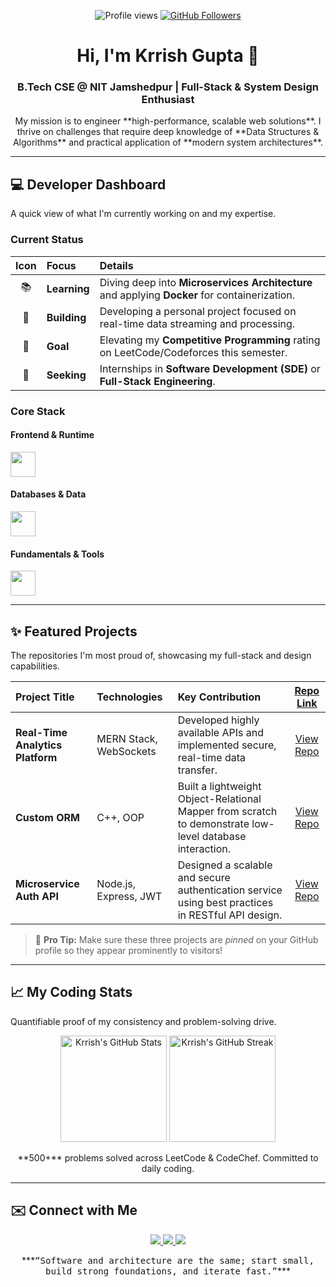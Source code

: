 <p align="center">
  <img src="https://komarev.com/ghpvc/?username=imkrrishgupta&color=0A66C2" alt="Profile views"/>
  <a href="https://github.com/imkrrishgupta?tab=followers"><img src="https://img.shields.io/github/followers/imkrrishgupta?style=social&label=Follow" alt="GitHub Followers"/></a>
</p>

<h1 align="center">
  Hi, I'm Krrish Gupta 👋
</h1>

<h3 align="center">
  B.Tech CSE @ NIT Jamshedpur | Full-Stack & System Design Enthusiast
</h3>

<div align="center">
  <p>
    My mission is to engineer **high-performance, scalable web solutions**. I thrive on challenges that require deep knowledge of **Data Structures & Algorithms** and practical application of **modern system architectures**.
  </p>
</div>

---

## 💻 Developer Dashboard

A quick view of what I'm currently working on and my expertise.

### **Current Status**

| Icon | Focus | Details |
| :---: | :--- | :--- |
| 📚 | **Learning** | Diving deep into **Microservices Architecture** and applying **Docker** for containerization. |
| 🚀 | **Building** | Developing a personal project focused on real-time data streaming and processing. |
| 🎯 | **Goal** | Elevating my **Competitive Programming** rating on LeetCode/Codeforces this semester. |
| 🤝 | **Seeking** | Internships in **Software Development (SDE)** or **Full-Stack Engineering**. |

### **Core Stack**

<p align="center">
  <h4>Frontend & Runtime</h4>
  <img src="https://skillicons.dev/icons?i=react,js,html,css,nodejs" height="40"/>
  
  <h4>Databases & Data</h4>
  <img src="https://skillicons.dev/icons?i=mongodb,mysql,python" height="40"/>

  <h4>Fundamentals & Tools</h4>
  <img src="https://skillicons.dev/icons?i=cpp,git,github,linux,vscode" height="40"/>
</p>

---

## ✨ Featured Projects

The repositories I'm most proud of, showcasing my full-stack and design capabilities.

| Project Title | Technologies | Key Contribution | [Repo Link](#) |
| :--- | :--- | :--- | :---: |
| **Real-Time Analytics Platform** | MERN Stack, WebSockets | Developed highly available APIs and implemented secure, real-time data transfer. | [View Repo](#) |
| **Custom ORM** | C++, OOP | Built a lightweight Object-Relational Mapper from scratch to demonstrate low-level database interaction. | [View Repo](#) |
| **Microservice Auth API** | Node.js, Express, JWT | Designed a scalable and secure authentication service using best practices in RESTful API design. | [View Repo](#) |

> 📌 **Pro Tip:** Make sure these three projects are *pinned* on your GitHub profile so they appear prominently to visitors!

---

## 📈 My Coding Stats

Quantifiable proof of my consistency and problem-solving drive.

<p align="center">
  <img src="https://github-readme-stats.vercel.app/api?username=imkrrishgupta&show_icons=true&theme=dark&hide_border=true&title_color=0A66C2&icon_color=0A66C2&text_color=fff" height="170" alt="Krrish's GitHub Stats"/>
  <img src="https://github-readme-streak-stats.herokuapp.com?user=imkrrishgupta&theme=dark&hide_border=true&date_color=0A66C2&ring_color=0A66C2&fire_color=0A66C2" height="170" alt="Krrish's GitHub Streak"/>
</p>

<div align="center">
  **500+** problems solved across LeetCode & CodeChef. Committed to daily coding.
</div>

---

## ✉️ Connect with Me

<p align="center">
  <a href="https://www.linkedin.com/in/your-linkedin-handle" target="_blank">
    <img src="https://img.shields.io/badge/LinkedIn-0A66C2?style=for-the-badge&logo=linkedin&logoColor=white"/>
  </a>
  <a href="mailto:your-email@gmail.com" target="_blank">
    <img src="https://img.shields.io/badge/Email-D14836?style=for-the-badge&logo=gmail&logoColor=white"/>
  </a>
  <a href="https://leetcode.com/your-leetcode-handle" target="_blank">
    <img src="https://img.shields.io/badge/LeetCode-FFA116?style=for-the-badge&logo=leetcode&logoColor=black"/>
  </a>
</p>

<div align="center">
  ***<samp>“Software and architecture are the same; start small, build strong foundations, and iterate fast.”</samp>***
</div>
